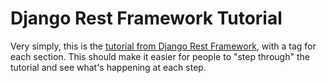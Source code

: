 # Django Rest Framework Tutorial

Very simply, this is the [tutorial from Django Rest Framework](http://www.django-rest-framework.org/#tutorial), with a tag for each section. This should make it easier for people to "step through" the tutorial and see what's happening at each step.

